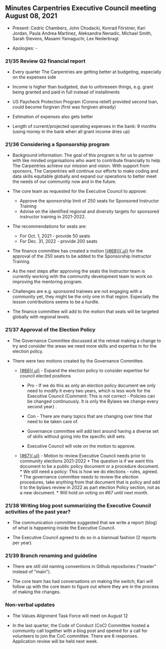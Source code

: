 ## Minutes Carpentries Executive Council meeting August 08, 2021

* Present: Cedric Chambers, John Chodacki, Konrad Förstner, Kari
  Jordan, Paula Andrea Martinez, Aleksandra Nenadic, Michael Smith,
  Sarah Stevens, Masami Yamaguchi, Lex Nederbragt

* Apologies: -

### 21/35 Review Q2 financial report

* Every quarter The Carpentries are getting better at budgeting,
  especially on the expenses side
  
* Income is higher than budgeted, due to unforeseen things,
  e.g. grant being granted and paid in full instead of installments
  
* US Paycheck Protection Program (Corona relief) provided second loan,
  could become forgiven (first was forgiven already)
  
* Estimation of expenses also gets better

* Length of current/projected operating expenses in the bank: 9
  months (using money in the bank when all grant income dries up)

### 21/36 Considering a Sponsorship program

* Background information: The goal of this program is for us to
  partner with like minded organisations who want to contribute
  financially to help The Carpentries achieve our mission and
  vision. With support from sponsors, The Carpentries will continue
  our efforts to make coding and data skills equitable globally and
  expand our operations to better meet the needs of our community now
  and in the future.
  
* The core team as requested for the Executive Council to approve:
    * Approve the sponsorship limit of 250 seats for Sponsored
      Instructor Training
    * Advise on the identified regional and diversity targets for
      sponsored instructor training in 2021-2022.
	  
* The recommendations for seats are:
    * For Oct. 1, 2021 - provide 50 seats
    *  For Dec. 31, 2022 - provide 200 seats
	
* The finance committee has created a motion
  [[(\#68)]{.ul}](https://github.com/carpentries/executive-council-info/issues/68)
  for the approval of the 250 seats to be added to the Sponsorship
  Instructor Training.
  
* As the next steps after approving the seats the Instructor team is
  currently working with the community development team to work on
  improving the mentoring program.
  
* Challenges are e.g. sponsored trainees are not engaging with a
  community yet, they might be the only one in that region.
  Especially the lesson contributions seems to be a hurdle.
  
* The finance committee will add to the motion that seats will be
  targeted globally with regional levels.

### 21/37 Approval of the Election Policy

* The Governance Committee discussed at the retreat making a change to
  try and consider the areas we need more skills and expertise in
  for the election policy.
  
* There were two motions created by the Governance Committee.
  * [[\#66]{.ul}](https://github.com/carpentries/executive-council-info/issues/66) -
     Expand the election policy to consider expertise for council
     elected positions
     * Pro - If we do this as only an election policy document we only
       need to modify it every two years, which is less work for the
       Executive Council (Comment: This is not correct - Policies can
       be changed continuously. It is only the Bylaws we change every
       second year) .
     * Con - There are many topics that are changing over time that
       need to be taken care of.

     * Governance committee will add text around having a diverse
       set of skills without going into the specific skill sets.
     * Executive Council will vote on the motion to approve.

  * [[\#67]{.ul}](https://github.com/carpentries/executive-council-info/issues/67) -
    Motion to review Executive Council needs prior to community
    elections 2021-2022
        * The question is if we want this document to be a public
          policy document or a procedure document.
        * We still need a policy: This is how we do elections - rules,
          agreed.
        * The governance committee needs to review the election
          procedures, take anything from that document that is
          policy and add it to the bylaws review in 2022 as part
          election Policy section, not as a new document.
        * Will hold on voting on \#67 until next month.

### 21/38 Writing blog post summarizing the Executive Council activities of the past year?

* The communication committee suggested that we write a report (blog)
  of what is happening inside the Executive Council.

* The Executive Council agreed to do so in a biannual fashion (2
  reports per year).

### 21/39 Branch renaming and guideline

* There are still old naming conventions in Github repositories
  ("master" instead of "main").

* The core team has had conversations on making the switch; Kari will
  follow up with the core team to figure out where they are in the
  process of making the changes.

### Non-verbal updates

* The Values Alignment Task Force will meet on August 12

* In the last quarter, the Code of Conduct (CoC) Committee hosted a
  community call together with a blog post and opened for a call for
  volunteers to join the CoC committee. There are 6 responses.
  Application review will be held next week.
